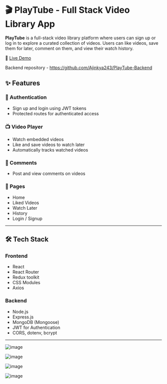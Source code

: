 # 🎬 PlayTube - Full Stack Video Library App

**PlayTube** is a full-stack video library platform where users can sign up or log in to explore a curated collection of videos. Users can like videos, save them for later, comment on them, and view their watch history.

🔗 [Live Demo](https://play-tube-frontend-one.vercel.app/)

Backend repository - https://github.com/Ajinkya243/PlayTube-Backend

## ✨ Features

### 🔐 Authentication
- Sign up and login using JWT tokens
- Protected routes for authenticated access

### 📺 Video Player
- Watch embedded videos
- Like and save videos to watch later
- Automatically tracks watched videos

### 💬 Comments
- Post and view comments on videos

### 📂 Pages
- Home
- Liked Videos
- Watch Later
- History
- Login / Signup

---

## 🛠️ Tech Stack

### Frontend
- React
- React Router
- Redux toolkit
- CSS Modules
- Axios

### Backend
- Node.js
- Express.js
- MongoDB (Mongoose)
- JWT for Authentication
- CORS, dotenv, bcrypt

---

![image](https://github.com/user-attachments/assets/57330b63-eeb1-4fac-8a89-59f9d374ec72)

![image](https://github.com/user-attachments/assets/0208349f-0ec7-4023-90c0-fff2861324e9)

![image](https://github.com/user-attachments/assets/3702a746-eb95-44c5-afc5-f43dba342465)

![image](https://github.com/user-attachments/assets/6e490e0c-6799-4e96-beec-0a72a9ab4141)




